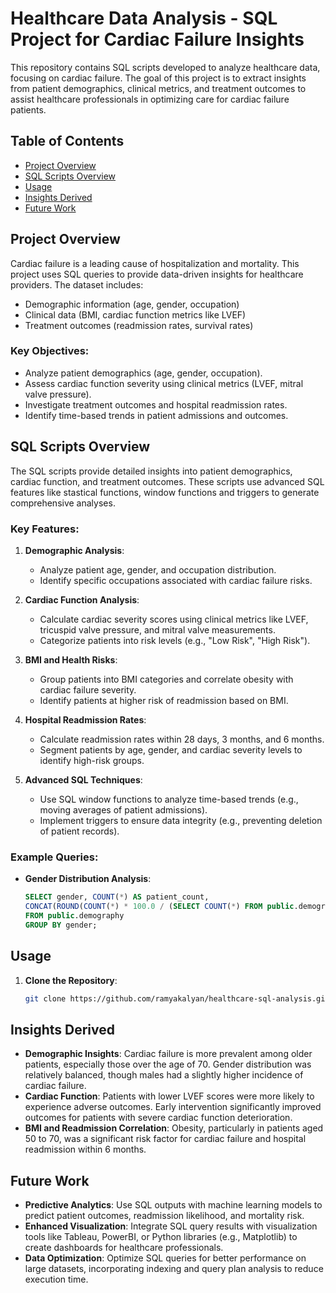 # Healthcare Data Analysis - SQL Project for Cardiac Failure Insights

This repository contains SQL scripts developed to analyze healthcare data, focusing on cardiac failure. The goal of this project is to extract insights from patient demographics, clinical metrics, and treatment outcomes to assist healthcare professionals in optimizing care for cardiac failure patients.

## Table of Contents
- [Project Overview](#project-overview)
- [SQL Scripts Overview](#sql-scripts-overview)
- [Usage](#usage)
- [Insights Derived](#insights-derived)
- [Future Work](#future-work)

## Project Overview

Cardiac failure is a leading cause of hospitalization and mortality. This project uses SQL queries to provide data-driven insights for healthcare providers. The dataset includes:
- Demographic information (age, gender, occupation)
- Clinical data (BMI, cardiac function metrics like LVEF)
- Treatment outcomes (readmission rates, survival rates)

### Key Objectives:
- Analyze patient demographics (age, gender, occupation).
- Assess cardiac function severity using clinical metrics (LVEF, mitral valve pressure).
- Investigate treatment outcomes and hospital readmission rates.
- Identify time-based trends in patient admissions and outcomes.

## SQL Scripts Overview

The SQL scripts provide detailed insights into patient demographics, cardiac function, and treatment outcomes. These scripts use advanced SQL features like stastical functions, window functions and triggers to generate comprehensive analyses.

### Key Features:
1. **Demographic Analysis**:
   - Analyze patient age, gender, and occupation distribution.
   - Identify specific occupations associated with cardiac failure risks.
   
2. **Cardiac Function Analysis**:
   - Calculate cardiac severity scores using clinical metrics like LVEF, tricuspid valve pressure, and mitral valve measurements.
   - Categorize patients into risk levels (e.g., "Low Risk", "High Risk").

3. **BMI and Health Risks**:
   - Group patients into BMI categories and correlate obesity with cardiac failure severity.
   - Identify patients at higher risk of readmission based on BMI.

4. **Hospital Readmission Rates**:
   - Calculate readmission rates within 28 days, 3 months, and 6 months.
   - Segment patients by age, gender, and cardiac severity levels to identify high-risk groups.

5. **Advanced SQL Techniques**:
   - Use SQL window functions to analyze time-based trends (e.g., moving averages of patient admissions).
   - Implement triggers to ensure data integrity (e.g., preventing deletion of patient records).

### Example Queries:
- **Gender Distribution Analysis**:
   ```sql
   SELECT gender, COUNT(*) AS patient_count,
   CONCAT(ROUND(COUNT(*) * 100.0 / (SELECT COUNT(*) FROM public.demography), 2), '%') AS percentage
   FROM public.demography
   GROUP BY gender;
   
## Usage

1. **Clone the Repository**:
   ```bash
   git clone https://github.com/ramyakalyan/healthcare-sql-analysis.git

## Insights Derived

- **Demographic Insights**: Cardiac failure is more prevalent among older patients, especially those over the age of 70. Gender distribution was relatively balanced, though males had a slightly higher incidence of cardiac failure.
- **Cardiac Function**: Patients with lower LVEF scores were more likely to experience adverse outcomes. Early intervention significantly improved outcomes for patients with severe cardiac function deterioration.
- **BMI and Readmission Correlation**: Obesity, particularly in patients aged 50 to 70, was a significant risk factor for cardiac failure and hospital readmission within 6 months.

## Future Work

- **Predictive Analytics**: Use SQL outputs with machine learning models to predict patient outcomes, readmission likelihood, and mortality risk.
- **Enhanced Visualization**: Integrate SQL query results with visualization tools like Tableau, PowerBI, or Python libraries (e.g., Matplotlib) to create dashboards for healthcare professionals.
- **Data Optimization**: Optimize SQL queries for better performance on large datasets, incorporating indexing and query plan analysis to reduce execution time.

